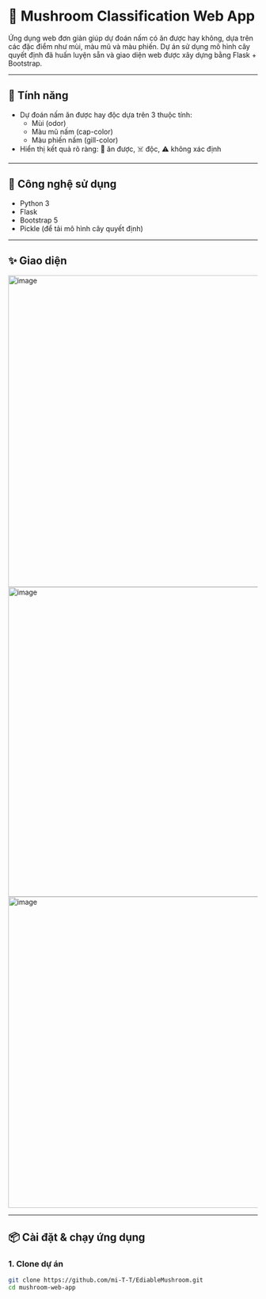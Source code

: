 # 🍄 Mushroom Classification Web App

Ứng dụng web đơn giản giúp dự đoán nấm có ăn được hay không, dựa trên các đặc điểm như mùi, màu mũ và màu phiến. Dự án sử dụng mô hình cây quyết định đã huấn luyện sẵn và giao diện web được xây dựng bằng Flask + Bootstrap.

---

## 🚀 Tính năng

- Dự đoán nấm ăn được hay độc dựa trên 3 thuộc tính:
  - Mùi (odor)
  - Màu mũ nấm (cap-color)
  - Màu phiến nấm (gill-color)
- Hiển thị kết quả rõ ràng: 🍄 ăn được, ☠️ độc, ⚠️ không xác định

---

## 🧰 Công nghệ sử dụng

- Python 3
- Flask
- Bootstrap 5
- Pickle (để tải mô hình cây quyết định)

---

## ✨ Giao diện
<img width="1363" height="630" alt="image" src="https://github.com/user-attachments/assets/6669116f-51bd-439d-9180-a938112f82a5" />

<img width="1351" height="626" alt="image" src="https://github.com/user-attachments/assets/f6285fad-e75f-4ee1-b549-cfac2dbf01c3" />

<img width="1359" height="629" alt="image" src="https://github.com/user-attachments/assets/fbae09be-fab9-46a7-b4b4-2c4f147fb125" />

---

## 📦 Cài đặt & chạy ứng dụng

### 1. Clone dự án

```bash
git clone https://github.com/mi-T-T/EdiableMushroom.git
cd mushroom-web-app
